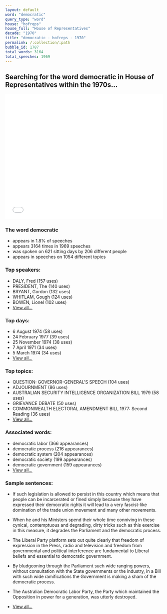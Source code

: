 ```yaml
---
layout: default
word: "democratic"
query_type: "word"
house: "hofreps"
house_full: "House of Representatives"
decade: "1970"
title: "democratic - hofreps - 1970"
permalink: /:collection/:path
bubble_id: 1787
total_words: 3164
total_speeches: 1969
---
```



## Searching for the word **democratic** in House of Representatives within the 1970s...

<iframe width="100%" height="400" frameborder="0" scrolling="no" src="//plot.ly/~wragge/1787.embed"></iframe>

### The word **democratic**

* appears in 1.8% of speeches
* appears 3164 times in 1969 speeches
* was spoken on 621 sitting days by 206 different people
* appears in speeches on 1054 different topics

### Top speakers:

* DALY, Fred (157 uses)
* PRESIDENT, The (140 uses)
* BRYANT, Gordon (132 uses)
* WHITLAM, Gough (124 uses)
* BOWEN, Lionel (102 uses)
* [View all...](speakers/)


### Top days:

* 6 August 1974 (58 uses)
* 24 February 1977 (39 uses)
* 25 November 1974 (38 uses)
* 7 April 1971 (34 uses)
* 5 March 1974 (34 uses)
* [View all...](days/)


### Top topics:

* QUESTION: GOVERNOR-GENERAL'S SPEECH (104 uses)
* ADJOURNMENT (86 uses)
* AUSTRALIAN SECURITY INTELLIGENCE ORGANIZATION BILL 1979 (58 uses)
* GRIEVANCE DEBATE (50 uses)
* COMMONWEALTH ELECTORAL AMENDMENT BILL 1977: Second Reading (36 uses)
* [View all...](topics/)


### Associated words:

* democratic labor (366 appearances)
* democratic process (216 appearances)
* democratic system (204 appearances)
* democratic society (199 appearances)
* democratic government (159 appearances)
* [View all...](collocations/)


### Sample sentences:

* If such legislation is allowed to persist in this country which means that people can be incarcerated or fined simply because they have expressed their <span class="highlight">democratic</span> rights it will lead to a very fascist-like domination of the trade union movement and many other movements.

* When he and his Ministers spend their whole time conniving in these cynical, contemptuous and degrading, dirty tricks such as this exercise in this measure, it degrades the Parliament and the <span class="highlight">democratic</span> process.

* The Liberal Party platform sets out quite clearly that freedom of expression in the Press, radio and television and freedom from governmental and political interference are fundamental to Liberal beliefs and essential to <span class="highlight">democratic</span> government.

* By bludgeoning through the Parliament such wide ranging powers, without consultation with the State governments or the industry, in a Bill with such wide ramifications the Government is making a sham of the <span class="highlight">democratic</span> process.

* The Australian <span class="highlight">Democratic</span> Labor Party, the Party which maintained the Opposition in power for a generation, was utterly destroyed.

* [View all...](contexts/)
